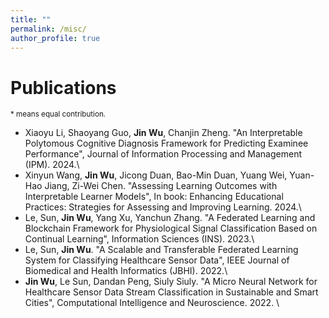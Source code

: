 ```yaml
---
title: ""
permalink: /misc/
author_profile: true
---
```


Publications
======
<sub>\* means equal contribution. </sub>

* Xiaoyu Li, Shaoyang Guo, **Jin Wu**, Chanjin Zheng. "An Interpretable Polytomous Cognitive Diagnosis Framework for Predicting Examinee Performance", Journal of Information Processing and Management (IPM). 2024.\\
* Xinyun Wang, **Jin Wu**, Jicong Duan, Bao-Min Duan, Yuang Wei, Yuan-Hao Jiang, Zi-Wei Chen. "Assessing Learning Outcomes with Interpretable Learner Models", In book: Enhancing Educational Practices: Strategies for Assessing and Improving Learning. 2024.\\
* Le, Sun, **Jin Wu**, Yang Xu, Yanchun Zhang. "A Federated Learning and Blockchain Framework for Physiological Signal Classification Based on Continual Learning", Information Sciences (INS). 2023.\\
* Le, Sun, **Jin Wu**. "A Scalable and Transferable Federated Learning System for Classifying Healthcare Sensor Data", IEEE Journal of Biomedical and Health Informatics (JBHI). 2022.\\
* **Jin Wu**, Le Sun, Dandan Peng, Siuly Siuly. "A Micro Neural Network for Healthcare Sensor Data Stream Classification in Sustainable and Smart Cities", Computational Intelligence and Neuroscience. 2022. \\
